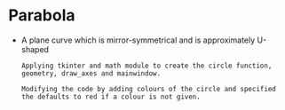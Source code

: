  # Parabola
 * A plane curve which is mirror-symmetrical and is approximately U-shaped
 
   ````Applying tkinter and math module to create the circle function, geometry, draw_axes and mainwindow.````
   
   ````Modifying the code by adding colours of the circle and specified the defaults to red if a colour is not given.````
